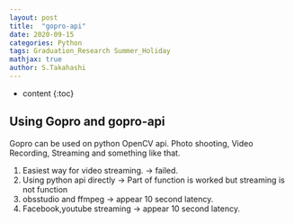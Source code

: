 ```yaml
---
layout: post
title:  "gopro-api"
date: 2020-09-15
categories: Python
tags: Graduation_Research Summer_Holiday
mathjax: true
author: S.Takahashi
---
```


* content
{:toc}

## Using Gopro and gopro-api
Gopro can be used on python OpenCV api.
Photo shooting, Video Recording, Streaming and something like that.

1. Easiest way for video streaming. -> failed.
2. Using python api directly -> Part of function is worked but streaming is not function
3. obsstudio and ffmpeg -> appear 10 second latency.
4. Facebook,youtube streaming -> appear 10 second latency.